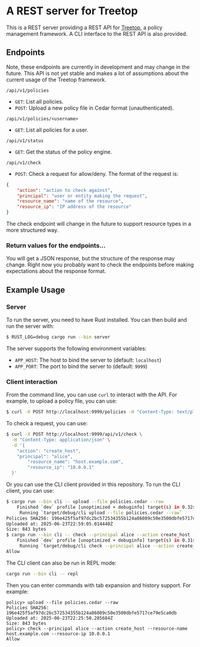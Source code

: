 # A REST server for Treetop

This is a REST server providing a REST API for [Treetop](https://github.com/terjekv/treetop-core), a policy management framework. A CLI interface to the REST API is also provided.

## Endpoints

Note, these endpoints are currently in development and may change in the future. This API is not yet stable and makes a lot of assumptions about the current usage of the Treetop framework.

`/api/v1/policies`
- `GET`: List all policies. 
- `POST`: Upload a new policy file in Cedar format (unauthenticated).

`/api/v1/policies/<username>`
- `GET`: List all policies for a user.

`/api/v1/status`
- `GET`: Get the status of the policy engine.

`/api/v1/check`
- `POST`: Check a request for allow/deny. The format of the request is:
```json
{
    "action": "action to check against",
    "principal": "user or entity making the request",
    "resource_name": "name of the resource",
    "resource_ip": "IP address of the resource"
}
```

The check endpoint will change in the future to support resource types in a more structured way.

### Return values for the endpoints...

You will get a JSON response, but the structure of the response may change. Right now you probably want to check the endpoints before making expectations about the response format. 

## Example Usage

### Server

To run the server, you need to have Rust installed. You can then build and run the server with:

```bash
$ RUST_LOG=debug cargo run --bin server
```

The server supports the following environment variables:
- `APP_HOST`: The host to bind the server to (default: `localhost`)
- `APP_PORT`: The port to bind the server to (default: `9999`)

### Client interaction

From the command line, you can use `curl` to interact with the API. For example, to upload a policy file, you can use:

```bash
$ curl -X POST http://localhost:9999/policies -H "Content-Type: text/plain"  --data-binary @policies.cedar
```

To check a request, you can use:

```bash
$ curl -X POST http://localhost:9999/api/v1/check \
  -H "Content-Type: application/json" \
  -d '{
    "action": "create_host",
    "principal": "alice",
        "resource_name": "host.example.com",
        "resource_ip": "10.0.0.1"
  }'
```

Or you can use the CLI client provided in this repository. To run the CLI client, you can use:

```bash
$ cargo run --bin cli -- upload --file policies.cedar --raw
    Finished `dev` profile [unoptimized + debuginfo] target(s) in 0.32s
     Running `target/debug/cli upload --file policies.cedar --raw`
Policies SHA256: 196e425f5af97dc2bc572534355b124a86089c50e3500dbfe5717ce79e5ca0db
Uploaded at: 2025-06-23T22:59:05.014440Z
Size: 843 bytes
$ cargo run --bin cli -- check --principal alice --action create_host --resource-name host.example.com --resource-ip 10.0.0.1
    Finished `dev` profile [unoptimized + debuginfo] target(s) in 0.31s
     Running `target/debug/cli check --principal alice --action create_host --resource-name host.example.com --resource-ip 10.0.0.1`
Allow
```

The CLI client can also be run in REPL mode:

```bash
cargo run --bin cli -- repl
```

Then you can enter commands with tab expansion and history support. For example:

```
policy> upload --file policies.cedar --raw
Policies SHA256: 196e425f5af97dc2bc572534355b124a86089c50e3500dbfe5717ce79e5ca0db
Uploaded at: 2025-06-23T22:25:50.285684Z
Size: 843 bytes
policy> check --principal alice --action create_host --resource-name host.example.com --resource-ip 10.0.0.1
Allow
```